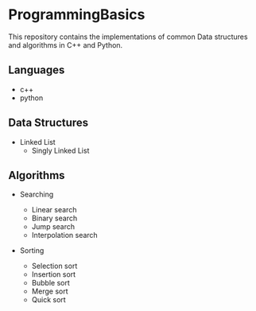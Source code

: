 # ProgrammingBasics

This repository contains the implementations of common Data structures and algorithms in C++ and Python.

## Languages

- c++
- python

## Data Structures
- Linked List
  - Singly Linked List

## Algorithms

- Searching
  - Linear search
  - Binary search
  - Jump search
  - Interpolation search

- Sorting
  - Selection sort
  - Insertion sort
  - Bubble sort
  - Merge sort
  - Quick sort
